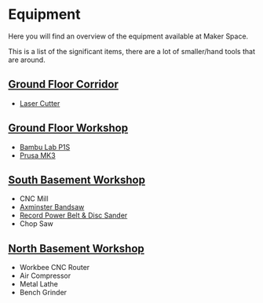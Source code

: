 # Equipment

Here you will find an overview of the equipment available at Maker Space.

This is a list of the significant items, there are a lot of smaller/hand tools that are around.

## [Ground Floor Corridor](../the_space/ground_floor_corridor.md)

- [Laser Cutter](./laser_cutter/)

## [Ground Floor Workshop](../the_space/ground_floor_workshop.md)

- [Bambu Lab P1S](./bambulab_p1s/)
- [Prusa MK3](./prusa_mk3/)

## [South Basement Workshop](../the_space/south_basement_workshop.md)

- CNC Mill
- [Axminster Bandsaw](./axminster_bandsaw/)
- [Record Power Belt & Disc Sander](./record_power_belt_and_disc_sander/)
- Chop Saw

## [North Basement Workshop](../the_space/north_basement_workshop.md)

- Workbee CNC Router
- Air Compressor
- Metal Lathe
- Bench Grinder

